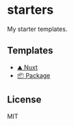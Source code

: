 # starters

My starter templates.

## Templates

- [⛰️ Nuxt](/nuxt)
- [📦 Package](/pkg)

## License

MIT
